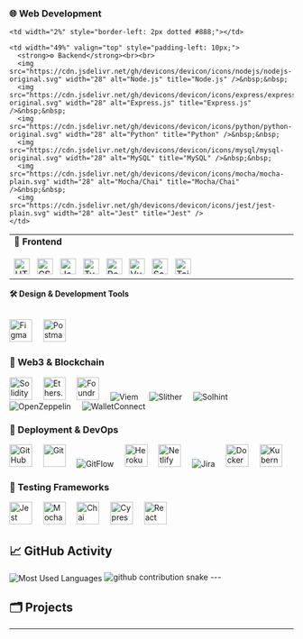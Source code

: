 ### 🌐 Web Development

<table>
  <tr>
    <td width="49%" valign="top" style="padding-right: 10px;">
      <strong>🎨 Frontend</strong><br><br>
      <img src="https://cdn.jsdelivr.net/gh/devicons/devicon/icons/html5/html5-original.svg" width="28" alt="HTML5" title="HTML5" />&nbsp;&nbsp;
      <img src="https://cdn.jsdelivr.net/gh/devicons/devicon/icons/css3/css3-original.svg" width="28" alt="CSS3" title="CSS3" />&nbsp;&nbsp;
      <img src="https://cdn.jsdelivr.net/gh/devicons/devicon/icons/javascript/javascript-original.svg" width="28" alt="JavaScript" title="JavaScript" />&nbsp;&nbsp;
      <img src="https://cdn.jsdelivr.net/gh/devicons/devicon/icons/typescript/typescript-original.svg" width="28" alt="TypeScript" title="TypeScript" />&nbsp;&nbsp;
      <img src="https://cdn.jsdelivr.net/gh/devicons/devicon/icons/react/react-original.svg" width="28" alt="React" title="React" />&nbsp;&nbsp;
      <img src="https://cdn.jsdelivr.net/gh/devicons/devicon/icons/vuejs/vuejs-original.svg" width="28" alt="Vue.js" title="Vue.js" />&nbsp;&nbsp;
      <img src="https://cdn.jsdelivr.net/gh/devicons/devicon/icons/sass/sass-original.svg" width="28" alt="Sass" title="Sass" />&nbsp;&nbsp;
      <img src="https://www.vectorlogo.zone/logos/tailwindcss/tailwindcss-icon.svg" width="28" alt="Tailwind CSS" title="Tailwind CSS" />
    </td>

    <td width="2%" style="border-left: 2px dotted #888;"></td>

    <td width="49%" valign="top" style="padding-left: 10px;">
      <strong>⚙️ Backend</strong><br><br>
      <img src="https://cdn.jsdelivr.net/gh/devicons/devicon/icons/nodejs/nodejs-original.svg" width="28" alt="Node.js" title="Node.js" />&nbsp;&nbsp;
      <img src="https://cdn.jsdelivr.net/gh/devicons/devicon/icons/express/express-original.svg" width="28" alt="Express.js" title="Express.js" />&nbsp;&nbsp;
      <img src="https://cdn.jsdelivr.net/gh/devicons/devicon/icons/python/python-original.svg" width="28" alt="Python" title="Python" />&nbsp;&nbsp;
      <img src="https://cdn.jsdelivr.net/gh/devicons/devicon/icons/mysql/mysql-original.svg" width="28" alt="MySQL" title="MySQL" />&nbsp;&nbsp;
      <img src="https://cdn.jsdelivr.net/gh/devicons/devicon/icons/mocha/mocha-plain.svg" width="28" alt="Mocha/Chai" title="Mocha/Chai" />&nbsp;&nbsp;
      <img src="https://cdn.jsdelivr.net/gh/devicons/devicon/icons/jest/jest-plain.svg" width="28" alt="Jest" title="Jest" />
    </td>
  </tr>
</table>



<strong>🛠️ Design & Development Tools</strong><br><br>
<p align="left">
  <img src="https://cdn.jsdelivr.net/gh/devicons/devicon/icons/figma/figma-original.svg" width="40" alt="Figma" title="Figma" />&nbsp;&nbsp;&nbsp;&nbsp;
  <img src="https://cdn.jsdelivr.net/gh/devicons/devicon/icons/postman/postman-original.svg" width="40" alt="Postman" title="Postman" />
</p>

### 🔗 Web3 & Blockchain

<p align="left">
  <img src="https://cdn.jsdelivr.net/gh/devicons/devicon/icons/solidity/solidity-original.svg" width="40" alt="Solidity" title="Solidity" />&nbsp;&nbsp;&nbsp;&nbsp;
  <img src="https://raw.githubusercontent.com/ethers-io/ethers.js/master/docs/ethers-logo.png" width="40" alt="Ethers.js" title="Ethers.js" />&nbsp;&nbsp;&nbsp;&nbsp;
  <img src="https://raw.githubusercontent.com/foundry-rs/foundry/main/book/static/img/logo.svg" width="40" alt="Foundry" title="Foundry" />&nbsp;&nbsp;&nbsp;&nbsp;
  <img src="https://img.shields.io/badge/Viem-3C3C3C?style=for-the-badge&logoColor=white" alt="Viem" title="Viem" />&nbsp;&nbsp;&nbsp;&nbsp;
  <img src="https://img.shields.io/badge/Slither-3C3C3C?style=for-the-badge" alt="Slither" title="Slither" />&nbsp;&nbsp;&nbsp;&nbsp;
  <img src="https://img.shields.io/badge/Solhint-3C3C3C?style=for-the-badge" alt="Solhint" title="Solhint" />&nbsp;&nbsp;&nbsp;&nbsp;
  <img src="https://img.shields.io/badge/OpenZeppelin-3C3C3C?style=for-the-badge&logo=OpenZeppelin" alt="OpenZeppelin" title="OpenZeppelin" />&nbsp;&nbsp;&nbsp;&nbsp;
  <img src="https://img.shields.io/badge/WalletConnect-3C3C3C?style=for-the-badge" alt="WalletConnect" title="WalletConnect" />
</p>

### 🚀 Deployment & DevOps

<p align="left">
  <img src="https://cdn.jsdelivr.net/gh/devicons/devicon/icons/github/github-original.svg" width="40" alt="GitHub" title="GitHub" />&nbsp;&nbsp;&nbsp;&nbsp;
  <img src="https://cdn.jsdelivr.net/gh/devicons/devicon/icons/git/git-original.svg" width="40" alt="Git" title="Git" />&nbsp;&nbsp;&nbsp;&nbsp;
  <img src="https://img.shields.io/badge/GitFlow-3C3C3C?style=for-the-badge" alt="GitFlow" title="GitFlow" />&nbsp;&nbsp;&nbsp;&nbsp;
  <img src="https://cdn.jsdelivr.net/gh/devicons/devicon/icons/heroku/heroku-original.svg" width="40" alt="Heroku" title="Heroku" />&nbsp;&nbsp;&nbsp;&nbsp;
  <img src="https://cdn.jsdelivr.net/gh/devicons/devicon/icons/netlify/netlify-original.svg" width="40" alt="Netlify" title="Netlify" />&nbsp;&nbsp;&nbsp;&nbsp;
  <img src="https://img.shields.io/badge/Jira-0052CC?style=for-the-badge&logo=jira&logoColor=white" alt="Jira" title="Jira" />&nbsp;&nbsp;&nbsp;&nbsp;
  <img src="https://cdn.jsdelivr.net/gh/devicons/devicon/icons/docker/docker-original.svg" width="40" alt="Docker" title="Docker" />&nbsp;&nbsp;&nbsp;&nbsp;
  <img src="https://cdn.jsdelivr.net/gh/devicons/devicon/icons/kubernetes/kubernetes-plain.svg" width="40" alt="Kubernetes" title="Kubernetes" />
</p>

### 🧪 Testing Frameworks

<p align="left">
  <img src="https://cdn.jsdelivr.net/gh/devicons/devicon/icons/jest/jest-plain.svg" width="40" alt="Jest" title="Jest" />&nbsp;&nbsp;&nbsp;&nbsp;
  <img src="https://cdn.jsdelivr.net/gh/devicons/devicon/icons/mocha/mocha-plain.svg" width="40" alt="Mocha" title="Mocha" />&nbsp;&nbsp;&nbsp;&nbsp;
  <img src="https://cdn.jsdelivr.net/gh/devicons/devicon/icons/chai/chai-plain.svg" width="40" alt="Chai" title="Chai" />&nbsp;&nbsp;&nbsp;&nbsp;
  <img src="https://cdn.jsdelivr.net/gh/devicons/devicon/icons/cypress/cypress-original.svg" width="40" alt="Cypress" title="Cypress" />&nbsp;&nbsp;&nbsp;&nbsp;
  <img src="https://cdn.jsdelivr.net/gh/devicons/devicon/icons/testinglibrary/testinglibrary-icon.svg" width="40" alt="React Testing Library" title="React Testing Library" />
</p>

## 📈 GitHub Activity
<img align="center" src="https://github-readme-stats.vercel.app/api/top-langs?username=edwardvey&show_icons=true&locale=en&layout=compact&langs_count=10&card_width=445&hide_progress=false&hide_title=false&count_private=false&exclude_repo=&custom_title=Most%20Used%20Languages&hide=html&disable_animations=false&theme=default&hide_border=false&border_radius=6&precision=0" alt="Most Used Languages" style="max-width: 100%;">

<picture>
  <source media="(prefers-color-scheme: dark)" srcset="https://raw.githubusercontent.com/edwardvey/edwardvey/output/github-contribution-grid-snake-dark.svg" />
  <source media="(prefers-color-scheme: light)" srcset="https://raw.githubusercontent.com/edwardvey/edwardvey/output/github-contribution-grid-snake.svg" />
  <img alt="github contribution snake" src="https://raw.githubusercontent.com/edwardvey/edwardvey/output/github-contribution-grid-snake.svg" />
</picture>
---

## 🗂️ Projects


---
